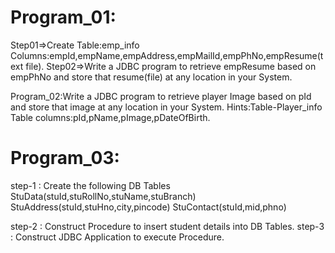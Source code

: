 Program_01:
==========
Step01=>Create Table:emp_info
Columns:empId,empName,empAddress,empMailId,empPhNo,empResume(text file).
Step02=>Write a JDBC program to retrieve empResume based on empPhNo and store that resume(file) at any location in your System.

Program_02:Write a JDBC program to retrieve player Image based on pId and store that image at any location in your System.
Hints:Table-Player_info
      Table columns:pId,pName,pImage,pDateOfBirth.

Program_03:
============
step-1 : Create the following DB Tables
StuData(stuId,stuRollNo,stuName,stuBranch)
StuAddress(stuId,stuHno,city,pincode)
StuContact(stuId,mid,phno)

step-2 : Construct Procedure to insert student details into DB Tables.
step-3 : Construct JDBC Application to execute Procedure.
